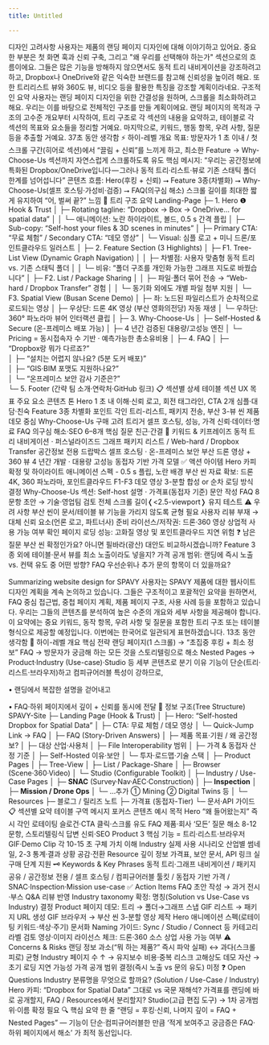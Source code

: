 ```yaml
---
title: Untitled

---
```


디자인 고려사항
사용자는 제품의 랜딩 페이지 디자인에 대해 이야기하고 있어요. 중요한 부분은 첫 화면 훅과 신뢰 구축, 그리고 "왜 우리를 선택해야 하는가" 섹션으로의 흐름이에요. 그들은 많은 기능을 방해하지 않으면서도 동적 트리 내비게이션을 강조하려고 하고, Dropbox나 OneDrive와 같은 익숙한 브랜드를 참고해 신뢰성을 높이려 해요. 또한 트리리스트 뷰와 360도 뷰, 비디오 등을 활용한 특징을 강조할 계획이라네요.
구조적인 요약
사용자는 랜딩 페이지 디자인을 위한 간결성을 원하며, 스크롤을 최소화하려고 해요. 우리는 이를 바탕으로 전체적인 구조를 만들 계획이에요. 랜딩 페이지의 목적과 구조의 고수준 개요부터 시작하여, 트리 구조로 각 섹션의 내용을 요약하고, 테이블로 각 섹션의 목표와 요소들을 정리할 거예요. 마지막으로, 키워드, 행동 항목, 우려 사항, 질문 등을 추출할 거예요.
37초 동안 생각함
⚡️ 하이-레벨 개요
목표: 방문자가 1 초 이내 / 첫 스크롤 구간(히어로 섹션)에서 “끌림 + 신뢰”를 느끼게 하고, 최소한 Feature → Why-Choose-Us 섹션까지 자연스럽게 스크롤하도록 유도
핵심 메시지: “우리는 공간정보에 특화된 Dropbox/OneDrive입니다 — 그러나 동적 트리·리스트·뷰로 기존 스태틱 폴더 한계를 넘어섭니다”
콘텐츠 흐름:
Hero(후킹 + 신뢰) ⭢
Feature 3종(차별화) ⭢
Why-Choose-Us(셀프 호스팅·가성비·검증) ⭢
FAQ(의구심 해소)
스크롤 길이를 최대한 짧게 유지하여 “어, 벌써 끝?” 느낌
🌲 트리 구조 요약
Landing-Page
├─ 1. Hero ❶ Hook & Trust
│   ├─ Rotating tagline: “Dropbox → Box → OneDrive… for spatial data”
│   │   └─ 애니메이션: 노란 하이라이트, 볼드, 0.5 s 간격 플립
│   ├─ Sub-copy: “Self-host your files & 3D scenes in minutes”
│   ├─ Primary CTA: “무료 체험” / Secondary CTA: “데모 영상”
│   └─ Visual: 심플 로고 + 미니 드론/포인트클라우드 일러스트
│
├─ 2. Feature Section (3 Highlights)
│   ├─ F1. Tree-List View (Dynamic Graph Navigation)
│   │   ├─ 차별점: 사용자 맞춤형 동적 트리 vs. 기존 스태틱 폴더
│   │   └─ 비유: “폴더 구조를 개인화 가능한 그래프 지도로 바꿨습니다”
│   ├─ F2. List / Package Sharing
│   │   ├─ 파일·폴더 묶어 전송 → “Web-hard / Dropbox Transfer” 경험
│   │   └─ 동기화 외에도 개별 파일 첨부 지원
│   └─ F3. Spatial View (Busan Scene Demo)
│       ├─ 좌: 노드된 파일리스트가 순차적으로 로드되는 영상
│       ├─ 우상단: 드론 4K 영상 (부산 영화의전당) 자동 재생
│       └─ 우하단: 360° 파노라마 뷰어 인터랙션 클립
│
├─ 3. Why-Choose-Us
│   ├─ Self-Hosted & Secure (온-프레미스 배포 가능)
│   ├─ 4 년간 검증된 대용량/고성능 엔진
│   └─ Pricing = 동시접속자 수 기반 · 예측가능한 총소유비용
│
├─ 4. FAQ
│   ├─ “Dropbox랑 뭐가 다르죠?”  
│   ├─ “설치는 어렵지 않나요? (5분 도커 배포)”  
│   ├─ “GIS·BIM 포맷도 지원하나요?”  
│   └─ “온프레미스 보안 감사 기준은?”  
└─ 5. Footer (간략 팀 소개·연락처·GitHub 링크)
📋 섹션별 상세 테이블
섹션	UX 목표	주요 요소	콘텐츠 톤
Hero	1 초 내 이해·신뢰	로고, 회전 태그라인, CTA 2개	심플·대담·친숙
Feature 3종	차별화 포인트 각인	트리-리스트, 패키지 전송, 부산 3-뷰 씬	제품 데모 중심
Why-Choose-Us	구매 고려 트리거	셀프 호스팅, 성능, 가격	신뢰·데이터·명료
FAQ	의구심 해소·SEO	6–8개 핵심 질문	친근·간결
🔑 키워드 & 키프레이즈
동적 트리 내비게이션 · 퍼스널라이즈드 그래프
패키지 리스트 / Web-hard / Dropbox Transfer
공간정보 전용 드랍박스
셀프 호스팅 · 온-프레미스 보안
부산 드론 영상 + 360 뷰
4 년간 개발 · 대용량 고성능
동접자 기반 가격 모델
✅ 액션 아이템
Hero 카피 확정 및 하이라이트 애니메이션 스펙 - 0.5 s 플립, 노란 배경
부산 씬 자료 확보: 드론 4K, 360 파노라마, 포인트클라우드
F1-F3 데모 영상 3-분할 합성 or 순차 로딩 방식 결정
Why-Choose-Us 섹션: Self-host 설명 · 가격표(동접자 기준) 문안 작성
FAQ 8문항 초안 → 기술·영업팀 검토
전체 스크롤 길이❬<2.5-viewport❭ 유지 테스트
⚠️ 우려 사항
부산 씬이 문서/테이블 뷰 기능을 가리지 않도록 균형 필요
사용자 리뷰 부재 → 대체 신뢰 요소(언론 로고, 파트너사) 준비
라이선스/저작권: 드론·360 영상 상업적 사용 가능 여부 확인
페이지 로딩 성능: 고화질 영상 및 포인트클라우드 지연 위험
❓ 남은 질문
부산 씬 확정인가요? 아니면 필바라(광산) 대안도 비교하시겠습니까?
Feature 3종 외에 테이블·문서 뷰를 최소 노출이라도 넣을지?
가격 공개 범위: 랜딩에 즉시 노출 vs. 컨택 유도 중 어떤 방향?
FAQ 우선순위나 추가 문의 항목이 더 있을까요?
 
Summarizing website design for SPAVY
사용자는 SPAVY 제품에 대한 웹사이트 디자인 계획을 계속 논의하고 있습니다. 그들은 구조적이고 포괄적인 요약을 원하면서, FAQ 중심 접근법, 중첩 페이지 계획, 제품 페이지 구조, 사용 사례 등을 포함하고 있습니다. 우리는 그들의 콘텐츠를 분석하여 높은 수준의 개요와 세부 사항을 제공해야 합니다. 이 요약에는 중요 키워드, 동작 항목, 우려 사항 및 질문을 포함한 트리 구조 또는 테이블 형식으로 제공할 예정입니다. 이번에는 한국어로 일관되게 표현하겠습니다.
13초 동안 생각함
🏁 하이-레벨 개요
핵심 전략
랜딩 페이지(1 스크롤) → “초집중 후킹 + 최소 정보”
FAQ → 방문자가 궁금해 하는 모든 것을 스토리텔링으로 해소
Nested Pages → Product·Industry (Use-case)·Studio 등 세부 콘텐츠로 분기
이유
기능이 단순(트리·리스트·브라우저)하고 컴피규어러블 특성이 강하므로,

• 랜딩에서 복잡한 설명을 걷어내고

• FAQ·하위 페이지에서 깊이 + 신뢰를 동시에 전달
🌳 정보 구조(Tree Structure)
SPAVY-Site
├─ Landing Page (Hook & Trust)
│   ├─ Hero: “Self-hosted Dropbox for Spatial Data”
│   ├─ CTA: 무료 체험 / 데모 영상
│   └─ Quick-Jump Link → FAQ
│
├─ FAQ  (Story-Driven Answers)
│   ├─ 제품 목표·기원 / 왜 공간정보?
│   ├─ 대상 산업·사용처
│   ├─ File Interoperability 범위
│   ├─ 가격 & 동접자 산정 기준
│   ├─ Self-Hosted 이유·보안
│   └─ 투자·로드맵·기술 스택
│
├─ Product Pages
│   ├─ Tree-View
│   ├─ List / Package-Share
│   ├─ Browser (Scene·360·Video)
│   └─ Studio (Configurable Toolkit)
│
├─ Industry / Use-Case Pages
│   ├─ **SNAC**  (Survey·Nav·AEC·Construction)
│   ├─ **Inspection**
│   ├─ **Mission / Drone Ops**
│   └─ …추가 ① Mining ② Digital Twins 등
│
└─ Resources
    ├─ 블로그 / 릴리즈 노트
    ├─ 가격표 (동접자-Tier)
    └─ 문서·API 가이드
📋 섹션별 요약 테이블
구역	메시지 포커스	콘텐츠 예시	목적
Hero	“왜 들어왔는지” 즉시 각인	로테이팅 슬로건·CTA	클릭·스크롤 유도
FAQ	제품·회사 ‘모든’ 질문 해소	8-12 문항, 스토리텔링식 답변	신뢰·SEO
Product	3 핵심 기능 = 트리·리스트·브라우저	GIF·Demo Clip 각 10-15 초	구체 가치 이해
Industry	실제 사용 시나리오	산업별 썸네일, 2-3 통계·결과	상황 공감·전환
Resource	깊이 정보	가격표, 보안 문서, API 링크	실 구매 단계 지원
🗝️ Keywords & Key Phrases
동적 트리·그래프 내비게이션 / 패키지 공유 / 공간정보 전용 / 셀프 호스팅 / 컴피규어러블 툴킷 / 동접자 기반 가격 / SNAC·Inspection·Mission use-case
✅ Action Items
FAQ 초안 작성 → 과거 전시·부스 Q&A 리뷰 반영
Industry taxonomy 확정: 명칭(Solution vs Use-Case vs Industry) 결정
Product 페이지 데모:
트리 → 폴더→그래프 스냅 GIF
리스트 → 패키지 URL 생성 GIF
브라우저 → 부산 씬 3-분할 영상 제작
Hero 애니메이션 스펙(로테이팅 키워드·색상·주기) 문서화
Naming 가이드: Sync / Studio / Connect 등 카테고리 라벨 검토
영상·이미지 라이선스 체크: 드론·360 소스 상업 사용 가능 여부
⚠️ Concerns & Risks
랜딩 정보 과소(“뭐 하는 제품?” 즉시 파악 실패) ↔ 과다(스크롤 피로) 균형
Industry 페이지 수 ↑ → 유지보수 비용·중복 리스크
고해상도 데모 자산 → 초기 로딩 지연 가능성
가격 공개 범위 결정(즉시 노출 vs 문의 유도) 미정
❓ Open Questions
Industry 분류명을 무엇으로 할까요? (Solution / Use-Case / Industry)
Hero 카피: “Dropbox for Spatial Data” 그대로 vs 국문 재해석?
가격표를 랜딩에 바로 공개할지, FAQ / Resources에서 분리할지?
Studio(고급 편집 도구) → 1차 공개범위·이름 확정 필요
🔍 핵심 요약 한 줄
“랜딩 = 후킹·신뢰, 나머지 깊이 = FAQ + Nested Pages” — 기능이 단순·컴피규어러블한 만큼 ‘적게 보여주고 궁금증은 FAQ·하위 페이지에서 해소’ 가 최적 동선입니다.
 
 
 